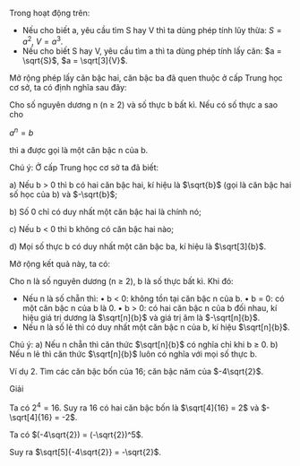Trong hoạt động trên:
- Nếu cho biết a, yêu cầu tìm S hay V thì ta dùng phép tính lũy thừa: $S = a^2$, $V = a^3$.
- Nếu cho biết S hay V, yêu cầu tìm a thì ta dùng phép tính lấy căn: $a = \sqrt{S}$, $a = \sqrt[3]{V}$.

Mở rộng phép lấy căn bậc hai, căn bậc ba đã quen thuộc ở cấp Trung học cơ sở, ta có định nghĩa sau đây:

Cho số nguyên dương n (n ≥ 2) và số thực b bất kì. Nếu có số thực a sao cho

$a^n = b$

thì a được gọi là một căn bậc n của b.

Chú ý: Ở cấp Trung học cơ sở ta đã biết:

a) Nếu b > 0 thì b có hai căn bậc hai, kí hiệu là $\sqrt{b}$ (gọi là căn bậc hai số học của b) và $-\sqrt{b}$;

b) Số 0 chỉ có duy nhất một căn bậc hai là chính nó;

c) Nếu b < 0 thì b không có căn bậc hai nào;

d) Mọi số thực b có duy nhất một căn bậc ba, kí hiệu là $\sqrt[3]{b}$.

Mở rộng kết quả này, ta có:

Cho n là số nguyên dương (n ≥ 2), b là số thực bất kì. Khi đó:
- Nếu n là số chẵn thì:
  • b < 0: không tồn tại căn bậc n của b.
  • b = 0: có một căn bậc n của b là 0.
  • b > 0: có hai căn bậc n của b đối nhau, kí hiệu giá trị dương là $\sqrt[n]{b}$ và giá trị âm là $-\sqrt[n]{b}$.
- Nếu n là số lẻ thì có duy nhất một căn bậc n của b, kí hiệu $\sqrt[n]{b}$.

Chú ý:  a) Nếu n chẵn thì căn thức $\sqrt[n]{b}$ có nghĩa chỉ khi b ≥ 0.
        b) Nếu n lẻ thì căn thức $\sqrt[n]{b}$ luôn có nghĩa với mọi số thực b.

Ví dụ 2. Tìm các căn bậc bốn của 16; căn bậc năm của $-4\sqrt{2}$.

Giải

Ta có $2^4 = 16$. Suy ra 16 có hai căn bậc bốn là $\sqrt[4]{16} = 2$ và $-\sqrt[4]{16} = -2$.

Ta có $(-4\sqrt{2}) = (-\sqrt{2})^5$.

Suy ra $\sqrt[5]{-4\sqrt{2}} = -\sqrt{2}$.